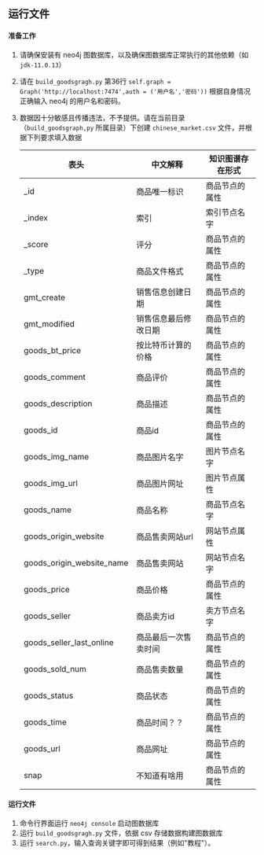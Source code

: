 ## 运行文件

#### 准备工作

1. 请确保安装有 neo4j 图数据库，以及确保图数据库正常执行的其他依赖（如 `jdk-11.0.13`）

2. 请在 `build_goodsgragh.py` 第36行 `self.graph = Graph('http://localhost:7474',auth = ('用户名','密码'))` 根据自身情况正确输入 neo4j 的用户名和密码。

3. 数据因十分敏感且传播违法，不予提供。请在当前目录（`build_goodsgraph,py` 所属目录）下创建 `chinese_market.csv` 文件，并根据下列要求填入数据

   | 表头                      | 中文解释             | 知识图谱存在形式 |
   | ------------------------- | -------------------- | ---------------- |
   | _id                       | 商品唯一标识         | 商品节点的属性   |
   | _index                    | 索引                 | 索引节点名字     |
   | _score                    | 评分                 | 商品节点的属性   |
   | _type                     | 商品文件格式         | 商品节点的属性   |
   | gmt_create                | 销售信息创建日期     | 商品节点的属性   |
   | gmt_modified              | 销售信息最后修改日期 | 商品节点的属性   |
   | goods_bt_price            | 按比特币计算的价格   | 商品节点的属性   |
   | goods_comment             | 商品评价             | 商品节点的属性   |
   | goods_description         | 商品描述             | 商品节点的属性   |
   | goods_id                  | 商品id               | 商品节点的属性   |
   | goods_img_name            | 商品图片名字         | 图片节点名字     |
   | goods_img_url             | 商品图片网址         | 图片节点属性     |
   | goods_name                | 商品名称             | 商品节点名字     |
   | goods_origin_website      | 商品售卖网站url      | 网站节点属性     |
   | goods_origin_website_name | 商品售卖网站         | 网站节点名字     |
   | goods_price               | 商品价格             | 商品节点的属性   |
   | goods_seller              | 商品卖方id           | 卖方节点名字     |
   | goods_seller_last_online  | 商品最后一次售卖时间 | 商品节点的属性   |
   | goods_sold_num            | 商品售卖数量         | 商品节点的属性   |
   | goods_status              | 商品状态             | 商品节点的属性   |
   | goods_time                | 商品时间？？         | 商品节点的属性   |
   | goods_url                 | 商品网址             | 商品节点的属性   |
   | snap                      | 不知道有啥用         | 商品节点的属性   |



#### 运行文件

1. 命令行界面运行 `neo4j console` 启动图数据库
2. 运行 `build_goodsgragh.py` 文件，依据 csv 存储数据构建图数据库
3. 运行 `search.py`，输入查询关键字即可得到结果（例如"教程"）。